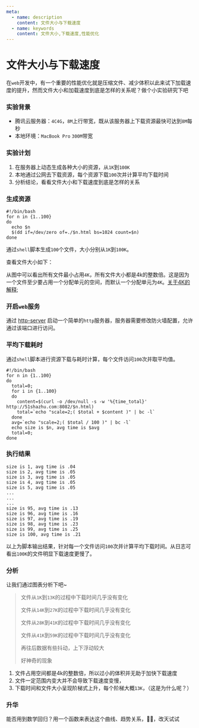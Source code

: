 ```yaml
---
meta:
  - name: description
    content: 文件大小与下载速度
  - name: keywords
    content: 文件大小,下载速度,性能优化
---
```

# 文件大小与下载速度

在`web`开发中，有一个重要的性能优化就是压缩文件、减少体积以此来试下加载速度的提升，然而文件大小和加载速度到底是怎样的关系呢？做个小实验研究下吧

<ImgView title="研究文件大小和下载速度的关系" url="https://z.wiki/autoupload/2022-09-06/469df116be87444c97e80a55539a8c82.image.png" />


### 实验背景

<ImgView title="服务器配置 " url="https://z.wiki/autoupload/2022-09-06/ffe86ab53db34af18da4b55ff412d004.image.png" />

* 腾讯云服务器：`4C4G`，`8M`上行带宽，既从该服务器上下载资源最快可达到`8M`每秒
* 本地环境：`MacBook Pro` `300M`带宽

### 实验计划

1. 在服务器上动态生成各种大小的资源，从`1K`到`100K`
2. 本地通过公网去下载资源，每个资源下载`100`次并计算平均下载时间
3. 分析结论，看看文件大小和下载速度到底是怎样的关系


### 生成资源

```shell
#!/bin/bash
for n in {1..100}
do
  echo $n
  $(dd if=/dev/zero of=./$n.html bs=1024 count=$n)
done
```

通过`shell`脚本生成`100`个文件，大小分别从`1K`到`100K`。

<ImgView title="生成测试文件" url="https://z.wiki/autoupload/2022-09-06/169940ffc0a84c64806fdcc8f6452f74.image.png" />

查看文件大小如下：

<ImgView title="查看文件大小" url="https://z.wiki/autoupload/2022-09-06/0daa2d5de85c44398ffad414b13ef59d.image.png" />

从图中可以看出所有文件最小占用`4K`，所有文件大小都是4k的整数倍。这是因为一个文件至少要占用一个分配单元的空间，而默认一个分配单元为`4K`。[关于4K的解释](https://www.zhihu.com/question/347758704/answer/836811084);


### 开启`web`服务

通过 [http-server](https://www.npmjs.com/package/http-server) 启动一个简单的`http`服务器，服务器需要修改防火墙配置，允许通过该端口进行访问。

<ImgView title="开启http服务" url="https://z.wiki/autoupload/2022-09-06/a61fc39739ba4ddda9427ec5e6accb7c.image.png" />

### 平均下载耗时

通过`shell`脚本进行资源下载与耗时计算，每个文件访问`100`次并取平均值。

```shell
#!/bin/bash
for n in {1..100}
do
  total=0;
  for i in {1..100}
  do
    content=$(curl -o /dev/null -s -w '%{time_total}'  http://51shazhu.com:8082/$n.html)
    total=`echo "scale=2;( $total + $content )" | bc -l`
  done
  avg=`echo "scale=2;( $total / 100 )" | bc -l`
  echo size is $n, avg time is $avg
  total=0;
done
```


### 执行结果


```
size is 1, avg time is .04
size is 2, avg time is .05
size is 3, avg time is .05
size is 4, avg time is .05
size is 5, avg time is .05
...
...
...
size is 95, avg time is .13
size is 96, avg time is .16
size is 97, avg time is .19
size is 98, avg time is .23
size is 99, avg time is .25
size is 100, avg time is .21
```


以上为脚本输出结果，针对每一个文件访问`100`次并计算平均下载时间。从日志可看出`100K`的文件明显下载速度更慢了。

### 分析

<ImgView title="分析结论" url="https://z.wiki/autoupload/2022-09-05/f9e9064e473b445c9f193f7fbdcc69d1.image.png" />

让我们通过图表分析下吧~

<ImgView title="文件大小和下载速度趋势图" url="https://z.wiki/autoupload/2022-09-06/6c90b271d40c484294d66e2f8cced37f.image.png" />

> 文件从`1K`到`13K`的过程中下载时间几乎没有变化
> 
> 文件从`14K`到`27K`的过程中下载时间几乎没有变化
> 
> 文件从`28K`到`41K`的过程中下载时间几乎没有变化
> 
> 文件从`41K`到`59K`的过程中下载时间几乎没有变化
> 
> 再往后数据有些抖动，上下浮动较大
> 
> 好神奇的现象


1. 文件占用空间都是4k的整数倍，所以过小的体积并无助于加快下载速度
2. 文件一定范围内变大并不会导致下载速度变慢，
3. 下载时间和文件大小呈现阶梯式上升，每个阶梯大概`13K`，（这是为什么呢？）

### 升华

能否用到数学回归？用一个函数来表达这个曲线、趋势关系，🤔🤔，改天试试



